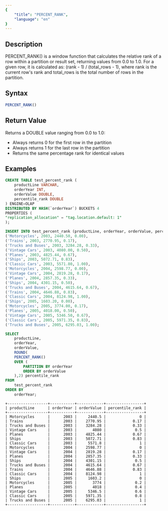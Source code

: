 ```yaml
---
{
    "title": "PERCENT_RANK",
    "language": "en"
}
---
```


## Description

PERCENT_RANK() is a window function that calculates the relative rank of a row within a partition or result set, returning values from 0.0 to 1.0. For a given row, it is calculated as: (rank - 1) / (total_rows - 1), where rank is the current row's rank and total_rows is the total number of rows in the partition.

## Syntax

```sql
PERCENT_RANK()
```

## Return Value

Returns a DOUBLE value ranging from 0.0 to 1.0:
- Always returns 0 for the first row in the partition
- Always returns 1 for the last row in the partition
- Returns the same percentage rank for identical values

## Examples

```sql
CREATE TABLE test_percent_rank (
    productLine VARCHAR,
    orderYear INT,
    orderValue DOUBLE,
    percentile_rank DOUBLE
) ENGINE=OLAP
DISTRIBUTED BY HASH(`orderYear`) BUCKETS 4
PROPERTIES (
"replication_allocation" = "tag.location.default: 1"
);
```

```sql
INSERT INTO test_percent_rank (productLine, orderYear, orderValue, percentile_rank) VALUES
('Motorcycles', 2003, 2440.50, 0.00),
('Trains', 2003, 2770.95, 0.17),
('Trucks and Buses', 2003, 3284.28, 0.33),
('Vintage Cars', 2003, 4080.00, 0.50),
('Planes', 2003, 4825.44, 0.67),
('Ships', 2003, 5072.71, 0.83),
('Classic Cars', 2003, 5571.80, 1.00),
('Motorcycles', 2004, 2598.77, 0.00),
('Vintage Cars', 2004, 2819.28, 0.17),
('Planes', 2004, 2857.35, 0.33),
('Ships', 2004, 4301.15, 0.50),
('Trucks and Buses', 2004, 4615.64, 0.67),
('Trains', 2004, 4646.88, 0.83),
('Classic Cars', 2004, 8124.98, 1.00),
('Ships', 2005, 1603.20, 0.00),
('Motorcycles', 2005, 3774.00, 0.17),
('Planes', 2005, 4018.00, 0.50),
('Vintage Cars', 2005, 5346.50, 0.67),
('Classic Cars', 2005, 5971.35, 0.83),
('Trucks and Buses', 2005, 6295.03, 1.00);
```

```sql
SELECT
    productLine,
    orderYear,
    orderValue,
    ROUND(
    PERCENT_RANK()
    OVER (
        PARTITION BY orderYear
        ORDER BY orderValue
    ),2) percentile_rank
FROM
    test_percent_rank
ORDER BY
    orderYear;
```

```text
+------------------+-----------+------------+-----------------+
| productLine      | orderYear | orderValue | percentile_rank |
+------------------+-----------+------------+-----------------+
| Motorcycles      |      2003 |     2440.5 |               0 |
| Trains           |      2003 |    2770.95 |            0.17 |
| Trucks and Buses |      2003 |    3284.28 |            0.33 |
| Vintage Cars     |      2003 |       4080 |             0.5 |
| Planes           |      2003 |    4825.44 |            0.67 |
| Ships            |      2003 |    5072.71 |            0.83 |
| Classic Cars     |      2003 |     5571.8 |               1 |
| Motorcycles      |      2004 |    2598.77 |               0 |
| Vintage Cars     |      2004 |    2819.28 |            0.17 |
| Planes           |      2004 |    2857.35 |            0.33 |
| Ships            |      2004 |    4301.15 |             0.5 |
| Trucks and Buses |      2004 |    4615.64 |            0.67 |
| Trains           |      2004 |    4646.88 |            0.83 |
| Classic Cars     |      2004 |    8124.98 |               1 |
| Ships            |      2005 |     1603.2 |               0 |
| Motorcycles      |      2005 |       3774 |             0.2 |
| Planes           |      2005 |       4018 |             0.4 |
| Vintage Cars     |      2005 |     5346.5 |             0.6 |
| Classic Cars     |      2005 |    5971.35 |             0.8 |
| Trucks and Buses |      2005 |    6295.03 |               1 |
+------------------+-----------+------------+-----------------+
```